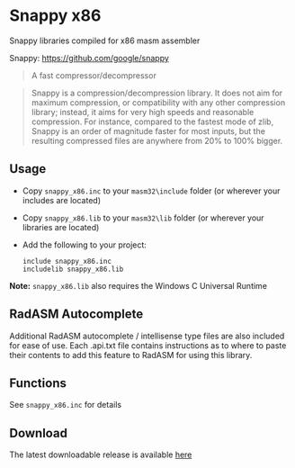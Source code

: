 # Snappy x86

Snappy libraries compiled for x86 masm assembler 

Snappy: https://github.com/google/snappy

> A fast compressor/decompressor

> Snappy is a compression/decompression library. It does not aim for maximum compression, or compatibility with any other compression library; instead, it aims for very high speeds and reasonable compression. For instance, compared to the fastest mode of zlib, Snappy is an order of magnitude faster for most inputs, but the resulting compressed files are anywhere from 20% to 100% bigger.

## Usage

* Copy `snappy_x86.inc` to your `masm32\include` folder (or wherever your includes are located)

* Copy `snappy_x86.lib` to your `masm32\lib` folder (or wherever your libraries are located)

* Add the following to your project:
  
  ```assembly
  include snappy_x86.inc
  includelib snappy_x86.lib
  ```

**Note:** `snappy_x86.lib` also requires the Windows C Universal Runtime

## RadASM Autocomplete

Additional RadASM autocomplete / intellisense type files are also included for ease of use. Each .api.txt file contains instructions as to where to paste their contents to add this feature to RadASM for using this library.

## Functions

See `snappy_x86.inc` for details

## Download

The latest downloadable release is available [here](https://github.com/mrfearless/libraries/blob/master/releases/Snappy_x86.zip?raw=true)